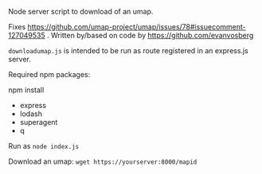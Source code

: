 Node server script to download of an umap.

Fixes https://github.com/umap-project/umap/issues/78#issuecomment-127049535 . Written by/based on code by https://github.com/evanvosberg

`downloadumap.js` is intended to be run as route registered in an express.js server.

Required npm packages:

npm install 
- express
- lodash
- superagent
- q


Run as ```node index.js```

Download an umap: ```wget https://yourserver:8000/mapid```
